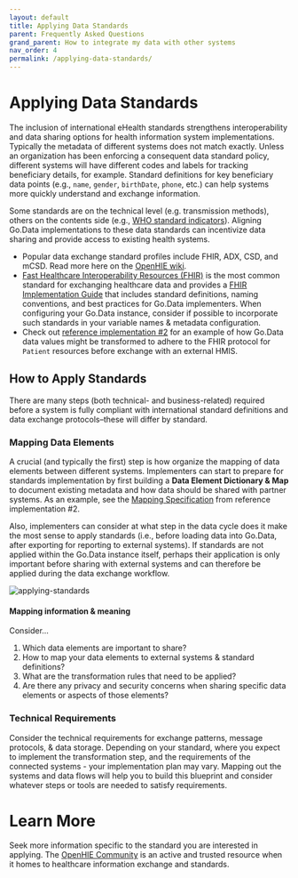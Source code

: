 ```yaml
---
layout: default
title: Applying Data Standards
parent: Frequently Asked Questions
grand_parent: How to integrate my data with other systems
nav_order: 4
permalink: /applying-data-standards/
---
```

# Applying Data Standards
The inclusion of international eHealth standards strengthens interoperability and data sharing options for health information system implementations. Typically the metadata of different systems does not match exactly. Unless an organization has been enforcing a consequent data standard policy, different systems will have different codes and labels for tracking beneficiary details, for example. Standard definitions for key beneficiary data points (e.g., `name`, `gender`, `birthDate`, `phone`, etc.) can help systems more quickly understand and exchange information. 

Some standards are on the technical level (e.g. transmission methods), others on the contents side (e.g., [WHO standard indicators](http://who.int/data/gho/indicator-metadata-registry)). Aligning Go.Data implementations to these data standards can incentivize data sharing and provide access to existing health systems.

- Popular data exchange standard profiles include FHIR, ADX, CSD, and mCSD. Read more here on the [OpenHIE wiki](https://wiki.ohie.org/display/documents/OpenHIE+Standards+and+Profiles).
- [Fast Healthcare Interoperability Resources (FHIR)](https://www.hl7.org/fhir/overview.html) is the most common standard for exchanging healthcare data and provides a [FHIR Implementation Guide](https://www.hl7.org/fhir/implementationguide.html) that includes standard definitions, naming conventions, and best practices for Go.Data implementers. When configuring your Go.Data instance, consider if possible to incorporate such standards in your variable names & metadata configuration. 
- Check out [reference implementation #2](https://worldhealthorganization.github.io/godata/1-2-godata--hmissurveillance-system/) for an example of how Go.Data data values might be transformed to adhere to the FHIR protocol for `Patient` resources before exchange with an external HMIS. 

## How to Apply Standards
There are many steps (both technical- and business-related) required before a system is fully compliant with international standard definitions and data exchange protocols–these will differ by standard. 
 
### Mapping Data Elements
A crucial (and typically the first) step is how organize the mapping of data elements between different systems. Implementers can start to prepare for standards implementation by first building a **Data Element Dictionary & Map** to document existing metadata and how data should be shared with partner systems. As an example, see the [Mapping Specification](https://docs.google.com/spreadsheets/d/1SNx5wB818ikveaVhHqW9c4N05leL1WGZulsdC_BJj70/edit#gid=1444757722) from reference implementation #2. 

Also, implementers can consider at what step in the data cycle does it make the most sense to apply standards (i.e., before loading data into Go.Data, after exporting for reporting to external systems). If standards are not applied within the Go.Data instance itself, perhaps their application is only important before sharing with external systems and can therefore be applied during the data exchange workflow. 

![applying-standards](../assets/applying-standards.png)

#### Mapping information & meaning
Consider...
1. Which data elements are important to share? 
2. How to map your data elements to external systems & standard definitions? 
3. What are the transformation rules that need to be applied? 
4. Are there any privacy and security concerns when sharing specific data elements or aspects of those elements? 

### Technical Requirements
Consider the technical requirements for exchange patterns, message protocols, & data storage.  Depending on your standard, where you expect to implement the transformation step, and the requirements of the connected systems - your implementation plan may vary. Mapping out the systems and data flows will help you to build this blueprint and consider whatever steps or tools are needed to satisfy requirements. 

# Learn More
Seek more information specific to the standard you are interested in applying. The [OpenHIE Community](https://wiki.ohie.org/display/documents/OpenHIE+Standards+and+Profiles) is an active and trusted resource when it homes to healthcare information exchange and standards. 

